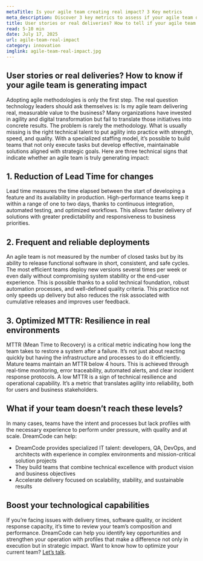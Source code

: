 ```yaml
---
metaTitle: Is your agile team creating real impact? 3 Key metrics
meta_description: Discover 3 key metrics to assess if your agile team delivers value: lead time, frequent deployments, and technical resilience.
title: User stories or real deliveries? How to tell if your agile team is driving impact
read: 5-10 min
date: July 17, 2025
url: agile-team-real-impact
category: innovation
imglink: agile-team-real-impact.jpg
---
```


## User stories or real deliveries? How to know if your agile team is generating impact

Adopting agile methodologies is only the first step. The real question technology leaders should ask themselves is: Is my agile team delivering real, measurable value to the business?
Many organizations have invested in agility and digital transformation but fail to translate those initiatives into concrete results. The problem is rarely the methodology. What is usually missing is the right technical talent to put agility into practice with strength, speed, and quality.
With a specialized staffing model, it’s possible to build teams that not only execute tasks but develop effective, maintainable solutions aligned with strategic goals. Here are three technical signs that indicate whether an agile team is truly generating impact:

## 1. Reduction of Lead Time for changes

Lead time measures the time elapsed between the start of developing a feature and its availability in production. High-performance teams keep it within a range of one to two days, thanks to continuous integration, automated testing, and optimized workflows. This allows faster delivery of solutions with greater predictability and responsiveness to business priorities.

## 2. Frequent and reliable deployments

An agile team is not measured by the number of closed tasks but by its ability to release functional software in short, consistent, and safe cycles. The most efficient teams deploy new versions several times per week or even daily without compromising system stability or the end-user experience. This is possible thanks to a solid technical foundation, robust automation processes, and well-defined quality criteria.
This practice not only speeds up delivery but also reduces the risk associated with cumulative releases and improves user feedback.

## 3. Optimized MTTR: Resilience in real environments

MTTR (Mean Time to Recovery) is a critical metric indicating how long the team takes to restore a system after a failure. It’s not just about reacting quickly but having the infrastructure and processes to do it efficiently. Mature teams maintain an MTTR below 4 hours. This is achieved through real-time monitoring, error traceability, automated alerts, and clear incident response protocols.
A low MTTR is a sign of technical resilience and operational capability. It’s a metric that translates agility into reliability, both for users and business stakeholders.

## What if your team doesn’t reach these levels?

In many cases, teams have the intent and processes but lack profiles with the necessary experience to perform under pressure, with quality and at scale.
DreamCode can help:

- DreamCode provides specialized IT talent: developers, QA, DevOps, and architects with experience in complex environments and mission-critical solution projects
- They build teams that combine technical excellence with product vision and business objectives
- Accelerate delivery focused on scalability, stability, and sustainable results

## Boost your technological capabilities

If you’re facing issues with delivery times, software quality, or incident response capacity, it’s time to review your team’s composition and performance.
DreamCode can help you identify key opportunities and strengthen your operation with profiles that make a difference not only in execution but in strategic impact.
Want to know how to optimize your current team? [Let’s talk](https://www.dreamcodesoft.com/en/contact).
